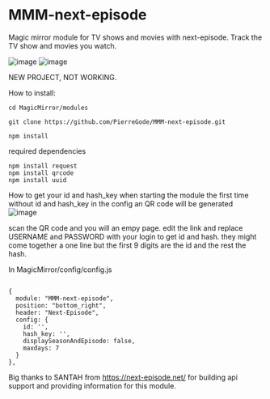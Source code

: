 # MMM-next-episode
Magic mirror module for TV shows and movies with next-episode. Track the TV show and movies you watch.

![image](https://github.com/PierreGode/MMM-next-episode/assets/8579922/38e955a4-a156-4ef8-8b67-6e0b93e0645c)
![image](https://github.com/PierreGode/MMM-next-episode/assets/8579922/08f59252-8a0c-4d29-8d6f-716336204fb3)




NEW PROJECT, NOT WORKING.

How to install:<p></p>



```
cd MagicMirror/modules
```
```
git clone https://github.com/PierreGode/MMM-next-episode.git
```
```
npm install
```
required dependencies
```
npm install request
npm install qrcode
npm install uuid
```

How to get your id and hash_key 
when starting the module the first time without id and hash_key in the config an QR code will be generated
![image](https://github.com/PierreGode/MMM-next-episode/assets/8579922/ab96c625-9836-4840-b313-6e3e3c0f13d7)

scan the QR code and you will an empy page. edit the link and replace USERNAME and PASSWORD with your login to get id and hash. they might come together a one line but the first 9 digits are the id and the rest the hash.

In MagicMirror/config/config.js
```

{
  module: "MMM-next-episode",
  position: "bottom_right",
  header: "Next-Episode",
  config: {
    id: '',
    hash_key: '',
    displaySeasonAndEpisode: false,
    maxdays: 7
  }
},
```
Big thanks to SANTAH from https://next-episode.net/ for building api support and providing information for this module.
